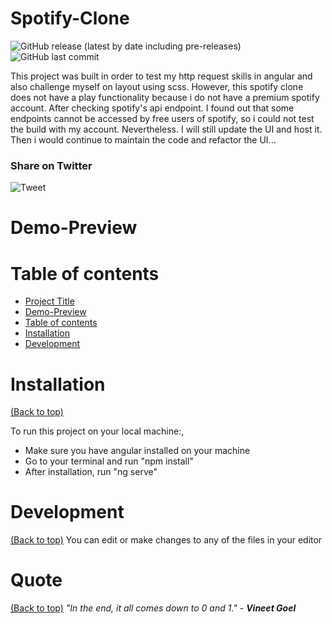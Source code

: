 
# Spotify-Clone

![GitHub release (latest by date including pre-releases)](https://img.shields.io/github/v/release/navendu-pottekkat/awesome-readme?include_prereleases)
![GitHub last commit](https://img.shields.io/github/last-commit/navendu-pottekkat/awesome-readme)

This project was built in order to test my http request skills in angular and also challenge myself on layout using scss. However, this spotify clone does not have a play functionality because i do not have a premium spotify account. After checking spotify's api endpoint. I found out that some endpoints cannot be accessed by free users of spotify, so i could not test the build with my account. Nevertheless. I will still update the UI and host it. Then i would continue to maintain the code and refactor the UI...

### Share on Twitter
![Tweet](https://img.shields.io/twitter/url?style=flat-square&logo=twitter&url=https%3A%2F%2Fnavendu.me%2Fnsfw-filter%2Findex.html)

# Demo-Preview

# Table of contents
- [Project Title](#project-title)
- [Demo-Preview](#demo-preview)
- [Table of contents](#table-of-contents)
- [Installation](#installation)
- [Development](#development)

# Installation
[(Back to top)](#table-of-contents)

To run this project on your local machine:,
- Make sure you have angular installed on your machine
- Go to your terminal and run "npm install"
- After installation, run "ng serve"


# Development
[(Back to top)](#table-of-contents)
You can edit or make changes to any of the files in your editor


# Quote
[(Back to top)](#table-of-contents)
*"In the end, it all comes down to 0 and 1."* - ***Vineet Goel***



